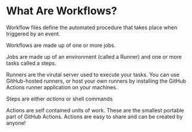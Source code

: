 # What Are Workflows?

Workflow files define the automated procedure that takes place when triggered by an event.

Workflows are made up of one or more jobs.

Jobs are made up of an environment (called a Runner) and one or more tasks called a steps.

Runners are the virutal server used to execute your tasks.  You can use GitHub-hosted runners, or host your own runners by installing the GitHub Actions runner application on your machines.

Steps are either *actions* or shell commands

Actions are self contained units of work.  These are the smallest portable part of GitHub Actions.  Actions are easy to share and can be created by anyone!